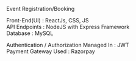 Event Registration/Booking

Front-End(UI) : ReactJs, CSS, JS <br>
API Endpoints : NodeJS with Express Framework<br>
Database : MySQL<br>

Authentication / Authorization Managed In : JWT <br>
Payment Gateway Used : Razorpay

